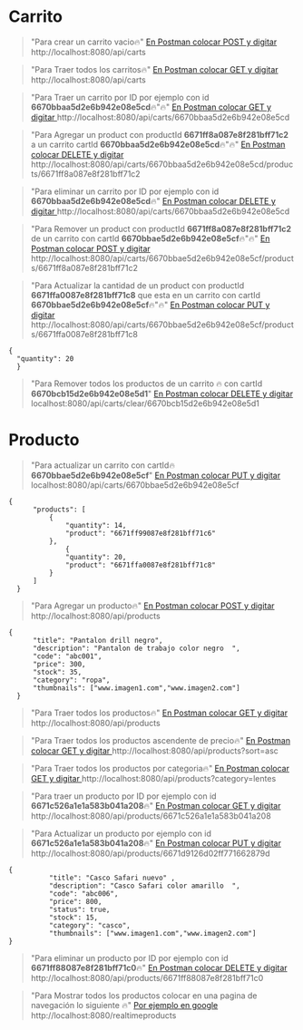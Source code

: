 
# Carrito
>"Para crear un carrito vacio🔥"
[En Postman colocar POST y digitar ](http://localhost:8080/api/carts)
http://localhost:8080/api/carts




>"Para Traer todos los carritos🔥"
[En Postman colocar GET y digitar ](http://localhost:8080/api/carts)
http://localhost:8080/api/carts


>"Para Traer un carrito por ID por ejemplo con id **6670bbaa5d2e6b942e08e5cd**🔥"🔥"
[En Postman colocar GET y digitar ](http://localhost:8080/api/carts/6670bbaa5d2e6b942e08e5cd)
http://localhost:8080/api/carts/6670bbaa5d2e6b942e08e5cd

>"Para Agregar un product con productId **6671ff8a087e8f281bff71c2** a un carrito  cartId **6670bbaa5d2e6b942e08e5cd**🔥"🔥"
[En Postman colocar DELETE y digitar ](http://localhost:8080/api/carts/6670bbaa5d2e6b942e08e5cd/products/6671ff8a087e8f281bff71c2)
http://localhost:8080/api/carts/6670bbaa5d2e6b942e08e5cd/products/6671ff8a087e8f281bff71c2


>"Para eliminar un carrito por ID por ejemplo con id **6670bbaa5d2e6b942e08e5cd**🔥"
[En Postman colocar DELETE y digitar ](http://localhost:8080/api/carts/6670bbaa5d2e6b942e08e5cd)
http://localhost:8080/api/carts/6670bbaa5d2e6b942e08e5cd

>"Para Remover un product con productId **6671ff8a087e8f281bff71c2** de un carrito con cartId **6670bbae5d2e6b942e08e5cf**🔥"🔥"
[En Postman colocar POST y digitar ](http://localhost:8080/api/carts/6670bbae5d2e6b942e08e5cf/products/6671ff8a087e8f281bff71c2)
http://localhost:8080/api/carts/6670bbae5d2e6b942e08e5cf/products/6671ff8a087e8f281bff71c2


>"Para Actualizar la cantidad de un product con productId **6671ffa0087e8f281bff71c8** que esta en un carrito con cartId **6670bbae5d2e6b942e08e5cf**🔥"🔥"
[En Postman colocar PUT y digitar ](http://localhost:8080/api/carts/6670bbae5d2e6b942e08e5cf/products/6671ffa0087e8f281bff71c8)
http://localhost:8080/api/carts/6670bbae5d2e6b942e08e5cf/products/6671ffa0087e8f281bff71c8

  ~~~
{
    "quantity": 20
    }
~~~

>"Para Remover todos los productos de un carrito 🔥 con cartId **6670bcb15d2e6b942e08e5d1**"
[En Postman colocar DELETE y digitar ](localhost:8080/api/carts/clear/6670bcb15d2e6b942e08e5d1)
localhost:8080/api/carts/clear/6670bcb15d2e6b942e08e5d1


# Producto
>"Para actualizar un carrito con cartId🔥**6670bbae5d2e6b942e08e5cf**"
[En Postman colocar PUT y digitar ](http:localhost:8080/api/carts/6670bbae5d2e6b942e08e5cf)
localhost:8080/api/carts/6670bbae5d2e6b942e08e5cf

  ~~~
{
        "products": [
            {
                "quantity": 14,
                "product": "6671ff99087e8f281bff71c6"
            },
                {
                "quantity": 20,
                "product": "6671ffa0087e8f281bff71c8"
            }
        ]
    }
~~~




>"Para Agregar un producto🔥"
[En Postman colocar POST y digitar ](http://localhost:8080/api/products)
http://localhost:8080/api/products

  ~~~
 {
        "title": "Pantalon drill negro",
        "description": "Pantalon de trabajo color negro  ",
        "code": "abc001",
        "price": 300,
        "stock": 35,
        "category": "ropa",
        "thumbnails": ["www.imagen1.com","www.imagen2.com"]
    } 
~~~

>"Para Traer todos los productos🔥"
[En Postman colocar GET y digitar ](http://localhost:8080/api/products)
http://localhost:8080/api/products


>"Para Traer todos los productos ascendente de precio🔥"
[En Postman colocar GET y digitar ](http://localhost:8080/api/products?sort=asc)
http://localhost:8080/api/products?sort=asc


>"Para Traer todos los productos por categoria🔥"
[En Postman colocar GET y digitar ](http://localhost:8080/api/products?category=lentes)
http://localhost:8080/api/products?category=lentes

>"Para traer un producto por ID por ejemplo con id **6671c526a1e1a583b041a208**🔥"
[En Postman colocar GET y digitar ](http://localhost:8080/api/products/6671c526a1e1a583b041a208)
http://localhost:8080/api/products/6671c526a1e1a583b041a208


>"Para Actualizar  un producto por ejemplo con id **6671c526a1e1a583b041a208**🔥"
[En Postman colocar PUT y digitar ](http://localhost:8080/api/products/6671d9126d02ff771662879d)
http://localhost:8080/api/products/6671d9126d02ff771662879d

  ~~~
  {
            "title": "Casco Safari nuevo" ,
            "description": "Casco Safari color amarillo  ",
            "code": "abc006",
            "price": 800,
            "status": true,
            "stock": 15,
            "category": "casco",
            "thumbnails": ["www.imagen1.com","www.imagen2.com"]      
  }
~~~

>"Para eliminar un producto por ID por ejemplo con id **6671ff88087e8f281bff71c0**🔥"
[En Postman colocar DELETE y digitar ](http://localhost:8080/api/products/6671ff88087e8f281bff71c0)
http://localhost:8080/api/products/6671ff88087e8f281bff71c0

>"Para Mostrar todos los productos colocar en  una pagina de navegación lo siguiente  🔥"
[Por ejemplo en google  ](http://localhost:8080/realtimeproducts)
http://localhost:8080/realtimeproducts


